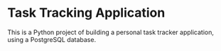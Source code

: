 # Task Tracking Application
This is a Python project of building a personal task tracker application, using a PostgreSQL database.
